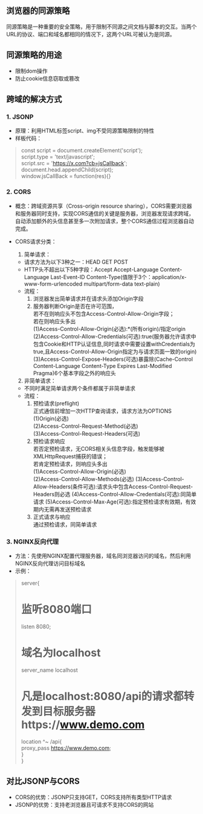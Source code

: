 ## 浏览器的同源策略
同源策略是一种重要的安全策略，用于限制不同源之间文档与脚本的交互。当两个URL的协议、端口和域名都相同的情况下，这两个URL可被认为是同源。

## 同源策略的用途
 * 限制dom操作
 * 防止cookie信息窃取或篡改

## 跨域的解决方式
 ### 1. JSONP
 * 原理：利用HTML标签script、img不受同源策略限制的特性
 * 样板代码：
 > const script = document.createElement('script');  
 > script.type = 'text/javascript';  
 > script.src = 'https://x.com?cb=jsCallback';  
 > document.head.appendChild(script);   
 > window.jsCallBack = function(res){} 

 ### 2. CORS
 * 概念：跨域资源共享（Cross-origin resource sharing），CORS需要浏览器和服务器同时支持，实现CORS通信的关键是服务器，浏览器发现请求跨域，自动添加额外的头信息甚至多一次附加请求，整个CORS通信过程浏览器自动完成。
 * CORS请求分类：
   1. 简单请求：  
   * 请求方法为以下3种之一：HEAD GET POST
   * HTTP头不超出以下5种字段：Accept Accept-Language Content-Language Last-Event-ID Content-Type(值限于3个：application/x-www-form-urlencoded multipart/form-data text-plain) 
   * 流程：  
     1. 浏览器发出简单请求并在请求头添加Origin字段
     2. 服务器判断Origin是否在许可范围，  
        若不在则响应头不包含Access-Control-Allow-Origin字段；  
        若在则响应头多出  
        (1)Access-Control-Allow-Origin(必选):*(所有origin)/指定origin   
        (2)Access-Control-Allow-Credentials(可选):true(服务器允许请求中包含Cookie和HTTP认证信息,同时请求中需要设置withCredentials为true,且Access-Control-Allow-Origin指定为与请求页面一致的origin)  
        (3)Access-Control-Expose-Headers(可选)暴露除(Cache-Control Content-Language Content-Type Expires Last-Modified Pragma)6个基本字段之外的响应头  
           
   2. 非简单请求： 
   * 不同时满足简单请求两个条件都属于非简单请求 
   * 流程：  
     1. 预检请求(preflight)  
        正式通信前增加一次HTTP查询请求，请求方法为OPTIONS  
        (1)Origin(必选)  
        (2)Access-Control-Request-Method(必选)  
        (3)Access-Control-Request-Headers(可选)  
     2. 预检请求响应   
        若否定预检请求，无CORS相关头信息字段，触发能够被XMLHttpRequest捕获的错误；  
        若肯定预检请求，则响应头多出  
        (1)Access-Control-Allow-Origin(必选)   
        (2)Access-Control-Allow-Methods(必选)
        (3)Access-Control-Allow-Headers(条件可选):请求头中包含Access-Control-Request-Headers则必选
        (4)Access-Control-Allow-Credentials(可选):同简单请求
        (5)Access-Control-Max-Age(可选):指定预检请求有效期，有效期内无需再发送预检请求  
     3. 正式请求与响应   
        通过预检请求，同简单请求






 ### 3. NGINX反向代理
 * 方法：先使用NGINX配置代理服务器，域名同浏览器访问的域名，然后利用NGINX反向代理访问目标域名
 * 示例： 
 > server{  
 >   # 监听8080端口 #  
 >   listen 8080;  
 >   # 域名为localhost #  
 >   server_name localhost  
 >   # 凡是localhost:8080/api的请求都转发到目标服务器https://www.demo.com #  
 >   location ^~ /api{  
 >     proxy_pass https://www.demo.com;      
 >   }                  
 > }  

## 对比JSONP与CORS
 * CORS的优势：JSONP只支持GET，CORS支持所有类型HTTP请求
 * JSONP的优势：支持老浏览器且可请求不支持CORS的网站

